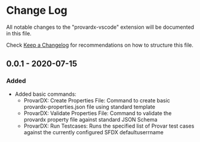 # Change Log

All notable changes to the "provardx-vscode" extension will be documented in this file.

Check [Keep a Changelog](http://keepachangelog.com/) for recommendations on how to structure this file.

## 0.0.1 - 2020-07-15

### Added

-   Added basic commands:
    -   ProvarDX: Create Properties File: Command to create basic provardx-properties.json file using standard template
    -   ProvarDX: Validate Properties File: Command to validate the provardx property file against standard JSON Schema
    -   ProvarDX: Run Testcases: Runs the specified list of Provar test cases against the currently configured SFDX defaultuserrname
